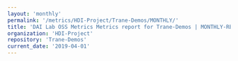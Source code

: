 ```yaml
---
layout: 'monthly'
permalink: '/metrics/HDI-Project/Trane-Demos/MONTHLY/'
title: 'DAI Lab OSS Metrics Metrics report for Trane-Demos | MONTHLY-REPORT-2019-04-01'
organization: 'HDI-Project'
repository: 'Trane-Demos'
current_date: '2019-04-01'
---
```

